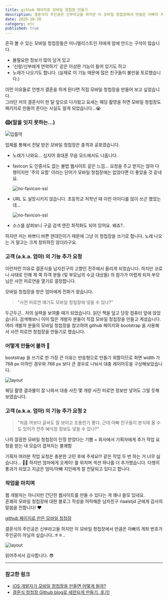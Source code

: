 ```yaml
---
title: github 페이지로 모바일 청첩장 만들기
description: 결혼식의 주인공은 신부라고들 하지만 이 모바일 청첩장에서 만큼은 아빠의 계좌 번호가 주인공이 아닐까 싶습니다.
date: 2020-10-30
category: etc
published: true
---
```


흔히 볼 수 있는 모바일 청첩장들은 미니멀리스트인 저에게 맘에 안드는 구석이 많습니다.

- 불필요한 정보가 많이 담겨 있고
- '신랑/신부에게 연락하기' 같은 이상한 기능이 들어 있기도 하고
- 노래가 나오기도 합니다. (실제로 이 기능 때문에 많은 친구들이 불만을 토로했습니다.)

이런 이유들로 언젠가 결혼을 하게 된다면 직접 모바일 청첩장을 만들어 보고 싶었습니다.<br />
그러던 저의 결혼식이 한 달 앞으로 다가왔고 요새는 웨딩 촬영을 하면 모바일 청첩장도 패키지로 만들어 준다는 사실도 알게 되었습니다...😭

### 😱(말을 잇지 못하는...)

![입틀막](/images/github-페이지로-모바일-청첩장-만들기/1.png)

업체를 통해서 전달 받은 모바일 청첩장은 충격과 공포였습니다.

- 노래가 나와요... 심지어 휴대폰 무음 모드에서도 나옵니다.
- favicon 도 인증서도 없는 불법 웹사이트 같은 느낌... 요청을 주고 받지는 않아 다행이지만 '주의 요함' 이라는 단어가 모바일 청첩장에는 없었다면 더 좋았을 것 같네요.

  ![no-favicon-ssl](/images/github-페이지로-모바일-청첩장-만들기/2.png)

- URL 도 실망시키지 않습니다. 초등학교 저학년 때 이런 아이디를 많이 쓰곤 했었는데...

  ![no-favicon-ssl](/images/github-페이지로-모바일-청첩장-만들기/3.png)

- 소스를 살펴보니 구글 검색 엔진 최적화도 되어 있어요. 왜죠?..

하지만 저는 바쁘디 바쁜 현대인이기 때문에 그냥 이 청첩장을 쓰기로 합니다. 노래 나오는 거 말고는 크게 창피하진 않더라구요.

### 고객 (a.k.a. 엄마) 의 기능 추가 요청

이런저런 이유로 결혼식을 남자친구의 고향인 전주에서 올리게 되었습니다. 하지만 코로나 사태로 인해 제 쪽 하객 분들 (및 부모님의 수금 대상들) 의 참가가 어렵게 되자 부모님은 사전 피로연을 열기로 결정합니다.

모바일 청첩장을 받은 엄마에게 전화가 왔습니다.

> "사전 피로연 얘기도 모바일 청첩장에 넣을 수 있나?"

두근두근.. 저의 실력을 보여줄 때가 되었습니다. 읽던 책을 덮고 당장 컴퓨터 앞에 앉았습니다. 검색해보니 이미 많은 개발자 분들이 직접 모바일 청첩장을 만들고 계셨습니다. 여러 개발자 분들의 모바일 청첩장을 참고하여 github 페이지와 bootstrap 을 사용해서 사전 피로연 청첩장을 만들기로 했습니다.

### 어떻게 만들어 볼까 🤔

bootstrap 을 쓰기로 한 가장 큰 이유는 반응형으로 만들기 위함이므로 화면 width 가 768 px 이하인 경우와 768 px 보다 큰 경우로 나눠서 대충 레이아웃을 구상해보았습니다.

![layout](/images/github-페이지로-모바일-청첩장-만들기/4.png)

웨딩 촬영 결과물이 잘 나와서 대충 사진 몇 개랑 사진 피로연 정보만 넣어도 그럴 듯해 보였습니다.

### 고객 (a.k.a. 엄마) 의 기능 추가 요청 2

> "처음 꺼보다 글씨도 잘 보이고 조용한기 좋다. 근데 아빠 친구들이 본식에 올 수도 있어가 전주 예식장 정보도 넣을 수 있나?"

나의 깔끔한 모바일 청첩장이 인정 받았다는 기쁨 + 회사에서 기획자에게 추가 작업 요청을 받는 내 모습이 겹쳐지는 불쾌함

기획자 여러분 작업 요청은 충분한 고민 후에 주세요!!! 같은 작업 두 번 하는 거 너무 싫습니다... 🙏🏻 하지만 엄마에게 오케이! 를 외치며 섹션 하나를 더 추가했습니다. 다행히 통과가 되었고 지금은 엄마/아빠 지인에게 잘 전달되고 있다고 합니다.

### 작업을 마치며

웹 개발자는 아니지만 간단한 웹사이트를 만들 수 있다는 게 꽤나 쓸모 있네요. <br />
흔쾌히 모바일 청첩장에 대한 블로그 작성을 허락해준 남자친구 rlaalstjd 군에게 감사의 말씀을 전합니다! ❤️

[github 페이지로 만든 모바일 청첩장](https://yyna.github.io)

결혼식의 주인공은 신부라고들 하지만 이 모바일 청첩장에서 만큼은 아빠의 계좌 번호가 주인공이 아닐까 싶습니다..ㅎㅎ..

![layout](/images/github-페이지로-모바일-청첩장-만들기/5.png)

읽어주셔서 감사합니다. 😎

---

### 참고한 링크

- [iOS 개발자가 모바일 청첩장을 만들면 어떻게 될까?](https://sungdoo.dev/programming/my-wedding-invitation/)
- [결혼식 청첩장 Github blog로 세련되게 만들기. 후기!](https://blog.voidmainvoid.net/217)
